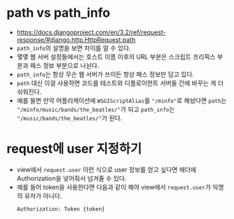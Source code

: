 # path vs path_info
- https://docs.djangoproject.com/en/3.2/ref/request-response/#django.http.HttpRequest.path
- `path_info`의 설명을 보면 차이를 알 수 있다.
- 몇몇 웹 서버 설정들에서는 호스트 이름 이후의 URL 부분은 스크립트 프리픽스 부분과 패스 정보 부분으로 나뉜다.
- `path_info`는 항상 무슨 웹 서버가 쓰이든 항상 패스 정보만 담고 있다.
- `path` 대신 이걸 사용하면 코드를 테스트와 디플로이먼트 서버들 간에 바꾸는 게 더 쉬워진다.
- 예를 들면 만약 어플리케이션에 `WSGIScriptAlias`를 `"/minfo"`로 해놨다면 `path`는 `"/minfo/music/bands/the_beatles/"`가 되고 `path_info`는 `"/music/bands/the_beatles/"`가 된다.

# request에 user 지정하기
- view에서 `request.user` 이런 식으로 user 정보를 얻고 싶다면 헤더에 Authorization을 넣어줘서 넘겨줄 수 있다.
- 예를 들어 token을 사용한다면 다음과 같이 해야 view에서 `request.user`가 익명의 유저가 아니다.
    ```
    Authorization: Token {token}
    ```